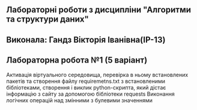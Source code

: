 ## Лабораторні роботи з дисципліни "Алгоритми та структури даних"
## Виконала: Гандз Вікторія Іванівна(ІР-13)
## Лабораторна робота №1 (5 варіант)

Активація віртуального середовища, перевірка в ньому встановлених пакетів та створення файлу requiremetns.txt з встановленими бібліотеками, створення і виклик python-скрипта, який дістає інформацію з сайту за допомогою бібліотеки requests
Виконання логічних операцій над змінними з булевими значеннями
